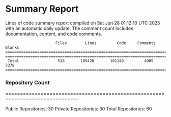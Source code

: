 # Summary Report
Lines of code summary report compiled on Sat Jun 28 01:12:10 UTC 2025 with an automatic daily update. The comment count includes documentation, content, and code comments.
```
                      Files        Lines         Code     Comments       Blanks
===============================================================================
===============================================================================
 Total                 518       109428       101149         4909         3370
===============================================================================
```

### Repository Count
===============================================================================

Public Repositories: 30
Private Repositories: 30
Total Repositories: 60

